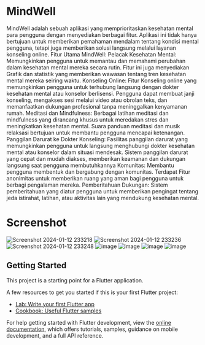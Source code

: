 # MindWell

MindWell adalah sebuah aplikasi yang memprioritaskan kesehatan mental para pengguna dengan menyediakan berbagai fitur. Aplikasi ini tidak hanya bertujuan untuk memberikan pemahaman mendalam tentang kondisi mental pengguna, tetapi juga memberikan solusi langsung melalui layanan konseling online. Fitur Utama MindWell: Pelacak Kesehatan Mental: Memungkinkan pengguna untuk memantau dan memahami perubahan dalam kesehatan mental mereka secara rutin. Fitur ini juga menyediakan Grafik dan statistik yang memberikan wawasan tentang tren kesehatan mental mereka seiring waktu. Konseling Online: Fitur Konseling online yang memungkinkan pengguna untuk terhubung langsung dengan dokter kesehatan mental atau konselor berlisensi. Pengguna dapat membuat janji konseling, mengakses sesi melalui video atau obrolan teks, dan memanfaatkan dukungan profesional tanpa meninggalkan kenyamanan rumah. Meditasi dan Mindfulness: Berbagai latihan meditasi dan mindfulness yang dirancang khusus untuk meredakan stres dan meningkatkan kesehatan mental. Suara panduan meditasi dan musik relaksasi bertujuan untuk membantu pengguna mencapai ketenangan. Panggilan Darurat ke Dokter Konseling: Fasilitas panggilan darurat yang memungkinkan pengguna untuk langsung menghubungi dokter kesehatan mental atau konselor dalam situasi mendesak. Sistem panggilan darurat yang cepat dan mudah diakses, memberikan keamanan dan dukungan langsung saat pengguna membutuhkannya Komunitas: Membantu pengguna membentuk dan bergabung dengan komunitas. Terdapat Fitur anonimitas untuk memberikan ruang yang aman bagi pengguna untuk berbagi pengalaman mereka. Pemberitahuan Dukungan: Sistem pemberitahuan yang diatur pengguna untuk memberikan pengingat tentang jeda istirahat, latihan, atau aktivitas lain yang mendukung kesehatan mental.

# Screenshot
![Screenshot 2024-01-12 233218](https://github.com/muamarzidan/MindWell/assets/89593258/a3b5a82d-93d5-41a8-82cc-2f3208ffd128)
![Screenshot 2024-01-12 233236](https://github.com/muamarzidan/MindWell/assets/89593258/68423d5d-d541-44c9-b024-8cd69c25df92)
![Screenshot 2024-01-12 233248](https://github.com/muamarzidan/MindWell/assets/89593258/c0a2856e-7678-4b6a-a690-5654aeb527d8)
![image](https://github.com/muamarzidan/MindWell/assets/89593258/c6ef458c-a1e7-4b43-8265-0e6790964019)
![image](https://github.com/muamarzidan/MindWell/assets/89593258/731c277c-4dcb-4085-b86d-cc79dd06905a)
![image](https://github.com/muamarzidan/MindWell/assets/89593258/ce1ff0ce-b3f9-4408-94fd-423b5c2dadfc)
![image](https://github.com/muamarzidan/MindWell/assets/89593258/db81deb4-a873-4fcf-8dee-1bfb8ae5e8d4)




## Getting Started

This project is a starting point for a Flutter application.

A few resources to get you started if this is your first Flutter project:

- [Lab: Write your first Flutter app](https://docs.flutter.dev/get-started/codelab)
- [Cookbook: Useful Flutter samples](https://docs.flutter.dev/cookbook)

For help getting started with Flutter development, view the
[online documentation](https://docs.flutter.dev/), which offers tutorials,
samples, guidance on mobile development, and a full API reference.
